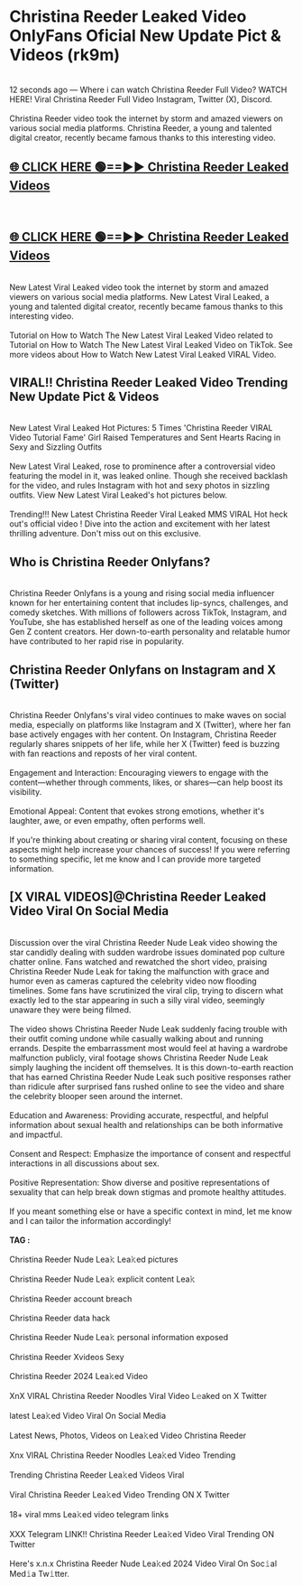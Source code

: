 # Christina Reeder Leaked Video OnlyFans Oficial New Update Pict & Videos (rk9m)
<br>
12 seconds ago — Where i can watch Christina Reeder Full Video? WATCH HERE! Viral Christina Reeder Full Video Instagram, Twitter (X), Discord.
<br><br>
Christina Reeder video took the internet by storm and amazed viewers on various social media platforms. Christina Reeder, a young and talented digital creator, recently became famous thanks to this interesting video.
<br>
<h2><a href="https://play.trustnlinepharmacy.us?title=Christina_Reeder">🌐 CLICK HERE 🟢==►► Christina Reeder Leaked Videos</a></h2>
<br>
<h2><a href="https://play.trustnlinepharmacy.us?title=Christina_Reeder">🌐 CLICK HERE 🟢==►► Christina Reeder Leaked Videos</a></h2>
<br>
New Latest Viral Leaked video took the internet by storm and amazed viewers on various social media platforms. New Latest Viral Leaked, a young and talented digital creator, recently became famous thanks to this interesting video.
<br><br>
Tutorial on How to Watch The New Latest Viral Leaked Video related to Tutorial on How to Watch The New Latest Viral Leaked Video on TikTok. See more videos about How to Watch New Latest Viral Leaked VIRAL Video.
<br>
<h2>VIRAL!! Christina Reeder Leaked Video Trending New Update Pict & Videos</h2>
<br>
New Latest Viral Leaked Hot Pictures: 5 Times 'Christina Reeder VIRAL Video Tutorial Fame' Girl Raised Temperatures and Sent Hearts Racing in Sexy and Sizzling Outfits
<br><br>
New Latest Viral Leaked, rose to prominence after a controversial video featuring the model in it, was leaked online. Though she received backlash for the video, and rules Instagram with hot and sexy photos in sizzling outfits. View New Latest Viral Leaked's hot pictures below.
<br><br>
Trending!!! New Latest Christina Reeder Viral Leaked MMS VIRAL Hot heck out's official video ! Dive into the action and excitement with her latest thrilling adventure. Don't miss out on this exclusive.
<br>
<h2>Who is Christina Reeder Onlyfans?</h2>
<br>
Christina Reeder Onlyfans is a young and rising social media influencer known for her entertaining content that includes lip-syncs, challenges, and comedy sketches. With millions of followers across TikTok, Instagram, and YouTube, she has established herself as one of the leading voices among Gen Z content creators. Her down-to-earth personality and relatable humor have contributed to her rapid rise in popularity.
<br>
<h2>Christina Reeder Onlyfans on Instagram and X (Twitter)</h2>
<br>
Christina Reeder Onlyfans's viral video continues to make waves on social media, especially on platforms like Instagram and X (Twitter), where her fan base actively engages with her content. On Instagram, Christina Reeder regularly shares snippets of her life, while her X (Twitter) feed is buzzing with fan reactions and reposts of her viral content.
<br><br>
Engagement and Interaction: Encouraging viewers to engage with the content—whether through comments, likes, or shares—can help boost its visibility.
<br><br>
Emotional Appeal: Content that evokes strong emotions, whether it's laughter, awe, or even empathy, often performs well.
<br><br>
If you're thinking about creating or sharing viral content, focusing on these aspects might help increase your chances of success! If you were referring to something specific, let me know and I can provide more targeted information.
<br>
<h2>[X VIRAL VIDEOS]@Christina Reeder Leaked Video Viral On Social Media</h2>
<br>
Discussion over the viral Christina Reeder Nude Leak video showing the star candidly dealing with sudden wardrobe issues dominated pop culture chatter online. Fans watched and rewatched the short video, praising Christina Reeder Nude Leak for taking the malfunction with grace and humor even as cameras captured the celebrity video now flooding timelines. Some fans have scrutinized the viral clip, trying to discern what exactly led to the star appearing in such a silly viral video, seemingly unaware they were being filmed.
<br><br>
The video shows Christina Reeder Nude Leak suddenly facing trouble with their outfit coming undone while casually walking about and running errands. Despite the embarrassment most would feel at having a wardrobe malfunction publicly, viral footage shows Christina Reeder Nude Leak simply laughing the incident off themselves. It is this down-to-earth reaction that has earned Christina Reeder Nude Leak such positive responses rather than ridicule after surprised fans rushed online to see the video and share the celebrity blooper seen around the internet.
<br><br>
Education and Awareness: Providing accurate, respectful, and helpful information about sexual health and relationships can be both informative and impactful.
<br><br>
Consent and Respect: Emphasize the importance of consent and respectful interactions in all discussions about sex.
<br><br>
Positive Representation: Show diverse and positive representations of sexuality that can help break down stigmas and promote healthy attitudes.
<br><br>
If you meant something else or have a specific context in mind, let me know and I can tailor the information accordingly!
<br><br>
<strong>TAG :</strong>
<br><br>
Christina Reeder Nude Lea𝚔 Lea𝚔ed pictures
<br><br>
Christina Reeder Nude Lea𝚔 explicit content Lea𝚔
<br><br>
Christina Reeder account breach
<br><br>
Christina Reeder data hack
<br><br>
Christina Reeder Nude Lea𝚔 personal information exposed
<br><br>
Christina Reeder Xvideos Sexy
<br><br>
Christina Reeder 2024 Lea𝚔ed Video
<br><br>
XnX VIRAL Christina Reeder Noodles Viral Video L𝚎aked on X Twitter
<br><br>
latest Lea𝚔ed Video Viral On Social Media
<br><br>
Latest News, Photos, Videos on Lea𝚔ed Video Christina Reeder
<br><br>
Xnx VIRAL Christina Reeder Noodles Lea𝚔ed Video Trending
<br><br>
Trending Christina Reeder Lea𝚔ed Videos Viral
<br><br>
Viral Christina Reeder Lea𝚔ed Video Trending ON X Twitter
<br><br>
18+ viral mms Lea𝚔ed video telegram links
<br><br>
XXX Telegram LINK!! Christina Reeder Lea𝚔ed Video Viral Trending ON Twitter
<br><br>
Here's x.n.x Christina Reeder Nude Lea𝚔ed 2024 Video Viral On Soc𝚒al Med𝚒a Tw𝚒tter.